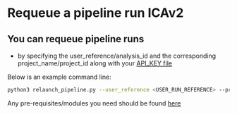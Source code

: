 # Requeue a pipeline run ICAv2

## You can requeue pipeline runs 
- by specifying the user_reference/analysis_id and the corresponding project_name/project_id along with your [API_KEY file](https://help.ica.illumina.com/account-management/am-iam#api-keys)

Below is an example command line:
```bash
python3 relaunch_pipeline.py --user_reference <USER_RUN_REFERENCE> --project_name ICA_PROJECT_NAME --api_key_file <PATH_TO_API_KEY_FILE>
```

Any pre-requisites/modules you need should be found [here](https://github.com/keng404/bssh_parallel_transfer/blob/master/requirements.txt)
